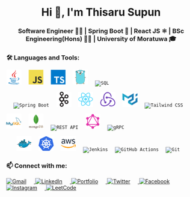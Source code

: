 <h1 align="center">Hi 👋, I'm Thisaru Supun</h1>
<h3 align="center">Software Engineer 👨‍💻 | Spring Boot 🍃 | React JS ⚛ | BSc Engineering(Hons) 👨‍🎓 | University of Moratuwa 🎓</h3>
<h3 align="left">🛠️ Languages and Tools:</h3>
<!-- 🧠 Languages -->
<p align="left">
  <code><img style="margin-right: 15px;" src="https://raw.githubusercontent.com/devicons/devicon/master/icons/java/java-original.svg" alt="Java" width="40" height="40"/></code>
  <code><img style="margin-right: 15px;" src="https://raw.githubusercontent.com/devicons/devicon/master/icons/javascript/javascript-original.svg" alt="JavaScript" width="40" height="40"/></code>
  <code><img style="margin-right: 15px;" src="https://raw.githubusercontent.com/devicons/devicon/master/icons/typescript/typescript-original.svg" alt="TypeScript" width="40" height="40"/></code>
  <code><img style="margin-right: 15px;" src="https://raw.githubusercontent.com/devicons/devicon/master/icons/go/go-original.svg" alt="Golang" width="40" height="40"/></code>
  <code><img style="margin-right: 15px;" src="https://www.svgrepo.com/show/255832/sql.svg" alt="SQL" width="40" height="40"/></code>
</p>


<!-- 🧰 Frameworks & Libraries -->
<p align="middle">
  <code><img style="margin-right: 15px;" src="https://www.vectorlogo.zone/logos/springio/springio-icon.svg" alt="Spring Boot" width="40" height="40"/></code>
  <code><img style="margin-right: 15px;" src="https://raw.githubusercontent.com/devicons/devicon/master/icons/apachekafka/apachekafka-original.svg" alt="Kafka" width="40" height="40"/></code>
  <code><img style="margin-right: 15px;" src="https://raw.githubusercontent.com/devicons/devicon/master/icons/react/react-original.svg" alt="React" width="40" height="40"/></code>
  <code><img style="margin-right: 15px;" src="https://raw.githubusercontent.com/devicons/devicon/master/icons/redux/redux-original.svg" alt="Redux" width="40" height="40"/></code>
  <code><img style="margin-right: 15px;" src="https://raw.githubusercontent.com/devicons/devicon/master/icons/materialui/materialui-original.svg" alt="Material UI" width="40" height="40"/></code>
  <code><img style="margin-right: 15px;" src="https://www.vectorlogo.zone/logos/tailwindcss/tailwindcss-icon.svg" alt="Tailwind CSS" width="40" height="40"/></code>
</p>

<!-- 🗄️ Databases & APIs -->
<p align="left">
  <code><img style="margin-right: 15px;" src="https://raw.githubusercontent.com/devicons/devicon/master/icons/mysql/mysql-original-wordmark.svg" alt="MySQL" width="40" height="40"/></code>
  <code><img style="margin-right: 15px;" src="https://raw.githubusercontent.com/devicons/devicon/master/icons/mongodb/mongodb-original-wordmark.svg" alt="MongoDB" width="40" height="40"/></code>
  <code><img style="margin-right: 15px;" src="https://www.vectorlogo.zone/logos/getpostman/getpostman-icon.svg" alt="REST API" width="40" height="40"/></code>
  <code><img style="margin-right: 15px;" src="https://raw.githubusercontent.com/devicons/devicon/master/icons/graphql/graphql-plain.svg" alt="GraphQL" width="40" height="40"/></code>
  <code><img style="margin-right: 15px;" src="https://avatars.githubusercontent.com/u/7802525?s=200&v=4" alt="gRPC" width="40" height="40"/></code>
</p>

<!-- ☁️ DevOps & Tools -->
<p align="middle">
  <code><img style="margin-right: 15px;" src="https://raw.githubusercontent.com/devicons/devicon/master/icons/docker/docker-original.svg" alt="Docker" width="40" height="40"/></code>
  <code><img style="margin-right: 15px;" src="https://raw.githubusercontent.com/devicons/devicon/master/icons/kubernetes/kubernetes-plain.svg" alt="Kubernetes" width="40" height="40"/></code>
  <code><img style="margin-right: 15px;" src="https://raw.githubusercontent.com/devicons/devicon/master/icons/amazonwebservices/amazonwebservices-original-wordmark.svg" alt="AWS" width="40" height="40"/></code>
  <code><img style="margin-right: 15px;" src="https://www.vectorlogo.zone/logos/jenkins/jenkins-icon.svg" alt="Jenkins" width="40" height="40"/></code>
  <code><img style="margin-right: 15px;" src="https://avatars.githubusercontent.com/u/44036562?s=200&v=4" alt="GitHub Actions" width="40" height="40"/></code>
  <code><img style="margin-right: 15px;" src="https://www.vectorlogo.zone/logos/git-scm/git-scm-icon.svg" alt="Git" width="40" height="40"/></code>
</p>



<h3 align="left">📫 Connect with me:</h3>
<p align="left">

  <!-- Gmail -->
  <a href="mailto:thisarusupun1314@gmail.com" target="_blank">
    <img src="https://raw.githubusercontent.com/gauravghongde/social-icons/master/PNG/Color/Gmail.png" alt="Gmail" height="40" style="margin-right: 20px;" />
  </a>

  <!-- LinkedIn (correct link) -->
  <a href="https://linkedin.com/in/thisarusupun" target="_blank">
    <img src="https://raw.githubusercontent.com/rahuldkjain/github-profile-readme-generator/master/src/images/icons/Social/linked-in-alt.svg" alt="LinkedIn" height="40" style="margin-right: 20px;" />
  </a>

  <!-- Portfolio (custom link) -->
  <a href="https://thisarusupun-portfolio1.netlify.app/" target="_blank">
    <img src="https://raw.githubusercontent.com/gauravghongde/social-icons/master/PNG/Color/Web.png" alt="Portfolio" height="40" style="margin-right: 20px;" />
  </a>

  <!-- Twitter -->
  <a href="https://twitter.com/thisarusupun" target="_blank">
    <img src="https://raw.githubusercontent.com/rahuldkjain/github-profile-readme-generator/master/src/images/icons/Social/twitter.svg" alt="Twitter" height="40" style="margin-right: 20px;" />
  </a>

  <!-- Facebook -->
  <a href="https://fb.com/thisarusc" target="_blank">
    <img src="https://raw.githubusercontent.com/rahuldkjain/github-profile-readme-generator/master/src/images/icons/Social/facebook.svg" alt="Facebook" height="40" style="margin-right: 20px;" />
  </a>

  <!-- Instagram -->
  <a href="https://instagram.com/thisaru_supun" target="_blank">
    <img src="https://raw.githubusercontent.com/rahuldkjain/github-profile-readme-generator/master/src/images/icons/Social/instagram.svg" alt="Instagram" height="40" style="margin-right: 20px;" />
  </a>

  <!-- LeetCode -->
  <a href="https://www.leetcode.com/thisarusupun" target="_blank">
    <img src="https://raw.githubusercontent.com/rahuldkjain/github-profile-readme-generator/master/src/images/icons/Social/leet-code.svg" alt="LeetCode" height="40" style="margin-right: 20px;" />
  </a>

</p>




